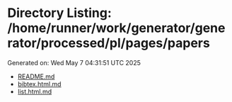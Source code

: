 # Directory Listing: /home/runner/work/generator/generator/processed/pl/pages/papers
Generated on: Wed May  7 04:31:51 UTC 2025

- [README.md](README.md)
- [bibtex.html.md](bibtex.html.md)
- [list.html.md](list.html.md)
